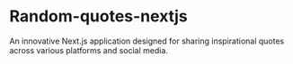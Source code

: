 # Random-quotes-nextjs
An innovative Next.js application designed for sharing inspirational quotes across various platforms and social media.
